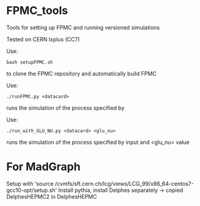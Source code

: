 # FPMC_tools
Tools for setting up FPMC and running versioned simulations

Tested on CERN lxplus (CC7)

Use:
```
bash setupFPMC.sh
```
to clone the FPMC repository and automatically build FPMC

Use:
```
./runFPMC.py <datacard>
```
runs the simulation of the process specified by <datacard> 

Use:  
```
./run_with_GLU_NU.py <datacard> <glu_nu>
```
runs the simulation of the process specified by <datacard> input and <glu_nu> value

# For MadGraph
Setup with 'source /cvmfs/sft.cern.ch/lcg/views/LCG_99/x86_64-centos7-gcc10-opt/setup.sh'
Install pythia, install Delphes separately -> copied DelphesHEPMC2 in DelphesHEPMC
